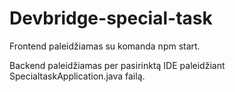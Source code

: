 # Devbridge-special-task


Frontend paleidžiamas su komanda npm start.

Backend paleidžiamas per pasirinktą IDE paleidžiant SpecialtaskApplication.java failą.
